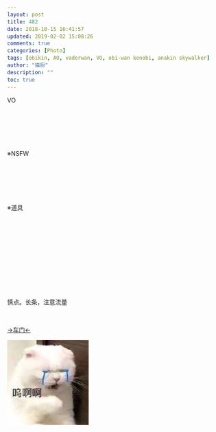 ```yaml
---
layout: post
title: 482
date: 2018-10-15 16:41:57
updated: 2019-02-02 15:08:26
comments: true
categories: [Photo]
tags: [obikin, AO, vaderwan, VO, obi-wan kenobi, anakin skywalker]
author: "猫厨"
description: ""
toc: true
---
```


<p>VO</p> 
<p>&nbsp;<br /></p> 
<p>&nbsp;<br /></p> 
<p>&nbsp;<br /></p> 
<p>※NSFW</p> 
<p>&nbsp;<br /></p> 
<p>&nbsp;<br /></p> 
<p>&nbsp;<br /></p> 
<p>※道具</p> 
<p>&nbsp;<br /></p> 
<p>&nbsp;<br /></p> 
<p>&nbsp;</p> 
<p>&nbsp;<br /></p> 
<p>&nbsp;<br /></p> 
<p>&nbsp;<br /></p> 
<p>慎点。长条，注意流量</p> 
<p>&nbsp;</p> 
<p><a rel="nofollow" href="https://images-wixmp-ed30a86b8c4ca887773594c2.wixmp.com/intermediary/f/d97cf4c4-1f95-4c79-9e66-10b31d5fac97/dcyorj5-7c91a406-f2c3-4767-9f69-2a22c9bb5296.jpg" target="_blank"  >→车门←</a></p>

![](https://raw.githubusercontent.com/alicewish/meowchain247/master/img_cVZNdzJtQk9JV2VIelZ5YVBac2JyVjBwOVU5cWprQ2FYVUFaaDVobThDMm9TaFBSZ3Z4dGl3PT0.jpg)